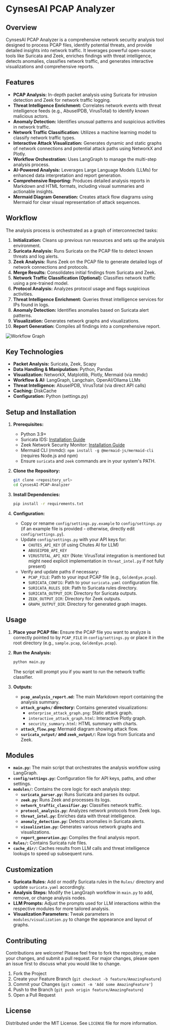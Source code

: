 # CynsesAI PCAP Analyzer

## Overview

CynsesAI PCAP Analyzer is a comprehensive network security analysis tool designed to process PCAP files, identify potential threats, and provide detailed insights into network traffic. It leverages powerful open-source tools like Suricata and Zeek, enriches findings with threat intelligence, detects anomalies, classifies network traffic, and generates interactive visualizations and comprehensive reports.

## Features

*   **PCAP Analysis:** In-depth packet analysis using Suricata for intrusion detection and Zeek for network traffic logging.
*   **Threat Intelligence Enrichment:** Correlates network events with threat intelligence feeds (e.g., AbuseIPDB, VirusTotal) to identify known malicious actors.
*   **Anomaly Detection:** Identifies unusual patterns and suspicious activities in network traffic.
*   **Network Traffic Classification:** Utilizes a machine learning model to classify network traffic types.
*   **Interactive Attack Visualization:** Generates dynamic and static graphs of network connections and potential attack paths using NetworkX and Plotly.
*   **Workflow Orchestration:** Uses LangGraph to manage the multi-step analysis process.
*   **AI-Powered Analysis:** Leverages Large Language Models (LLMs) for enhanced data interpretation and report generation.
*   **Comprehensive Reporting:** Produces detailed analysis reports in Markdown and HTML formats, including visual summaries and actionable insights.
*   **Mermaid Diagram Generation:** Creates attack flow diagrams using Mermaid for clear visual representation of attack sequences.

## Workflow

The analysis process is orchestrated as a graph of interconnected tasks:

1.  **Initialization:** Cleans up previous run resources and sets up the analysis environment.
2.  **Suricata Analysis:** Runs Suricata on the PCAP file to detect known threats and log alerts.
3.  **Zeek Analysis:** Runs Zeek on the PCAP file to generate detailed logs of network connections and protocols.
4.  **Merge Results:** Consolidates initial findings from Suricata and Zeek.
5.  **Network Traffic Classification (Optional):** Classifies network traffic using a pre-trained model.
6.  **Protocol Analysis:** Analyzes protocol usage and flags suspicious activities.
7.  **Threat Intelligence Enrichment:** Queries threat intelligence services for IPs found in logs.
8.  **Anomaly Detection:** Identifies anomalies based on Suricata alert patterns.
9.  **Visualization:** Generates network graphs and visualizations.
10. **Report Generation:** Compiles all findings into a comprehensive report.

![Workflow Graph](workflow_graph.png)

## Key Technologies

*   **Packet Analysis:** Suricata, Zeek, Scapy
*   **Data Handling & Manipulation:** Python, Pandas
*   **Visualization:** NetworkX, Matplotlib, Plotly, Mermaid (via mmdc)
*   **Workflow & AI:** LangGraph, Langchain, OpenAI/Ollama LLMs
*   **Threat Intelligence:** AbuseIPDB, VirusTotal (via direct API calls)
*   **Caching:** DiskCache
*   **Configuration:** Python (settings.py)

## Setup and Installation

1.  **Prerequisites:**
    *   Python 3.9+
    *   Suricata IDS: [Installation Guide](https://suricata.readthedocs.io/en/latest/install.html)
    *   Zeek Network Security Monitor: [Installation Guide](https://docs.zeek.org/en/master/install.html)
    *   Mermaid CLI (mmdc): `npm install -g @mermaid-js/mermaid-cli` (requires Node.js and npm)
    *   Ensure `suricata` and `zeek` commands are in your system's PATH.

2.  **Clone the Repository:**
    ```bash
    git clone <repository_url>
    cd CynsesAI-PCAP-Analyzer
    ```

3.  **Install Dependencies:**
    ```bash
    pip install -r requirements.txt
    ```

4.  **Configuration:**
    *   Copy or rename `config/settings.py.example` to `config/settings.py` (if an example file is provided - otherwise, directly edit `config/settings.py`).
    *   Update `config/settings.py` with your API keys for:
        *   `CHUTES_API_KEY` (if using Chutes AI for LLM)
        *   `ABUSEIPDB_API_KEY`
        *   `VIRUSTOTAL_API_KEY` (Note: VirusTotal integration is mentioned but might need explicit implementation in `threat_intel.py` if not fully present)
    *   Verify and update paths if necessary:
        *   `PCAP_FILE`: Path to your input PCAP file (e.g., `GoldenEye.pcap`).
        *   `SURICATA_CONFIG`: Path to your `suricata.yaml` configuration file.
        *   `SURICATA_RULES_DIR`: Path to Suricata rules directory.
        *   `SURICATA_OUTPUT_DIR`: Directory for Suricata outputs.
        *   `ZEEK_OUTPUT_DIR`: Directory for Zeek outputs.
        *   `GRAPH_OUTPUT_DIR`: Directory for generated graph images.

## Usage

1.  **Place your PCAP file:** Ensure the PCAP file you want to analyze is correctly pointed to by `PCAP_FILE` in `config/settings.py` or place it in the root directory (e.g., `sample.pcap`, `GoldenEye.pcap`).

2.  **Run the Analysis:**
    ```bash
    python main.py
    ```
    The script will prompt you if you want to run the network traffic classifier.

3.  **Outputs:**
    *   **`pcap_analysis_report.md`:** The main Markdown report containing the analysis summary.
    *   **`attack_graphs/` directory:** Contains generated visualizations:
        *   `enterprise_attack_graph.png`: Static attack graph.
        *   `interactive_attack_graph.html`: Interactive Plotly graph.
        *   `security_summary.html`: HTML summary with charts.
    *   **`attack_flow.png`:** Mermaid diagram showing attack flow.
    *   **`suricata_output/` and `zeek_output/`:** Raw logs from Suricata and Zeek.

## Modules

*   **`main.py`:** The main script that orchestrates the analysis workflow using LangGraph.
*   **`config/settings.py`:** Configuration file for API keys, paths, and other settings.
*   **`modules/`:** Contains the core logic for each analysis step:
    *   **`suricata_parser.py`:** Runs Suricata and parses its output.
    *   **`zeek.py`:** Runs Zeek and processes its logs.
    *   **`network_traffic_classifier.py`:** Classifies network traffic.
    *   **`protocol_analysis.py`:** Analyzes network protocols from Zeek logs.
    *   **`threat_intel.py`:** Enriches data with threat intelligence.
    *   **`anomaly_detection.py`:** Detects anomalies in Suricata alerts.
    *   **`visualization.py`:** Generates various network graphs and visualizations.
    *   **`report_generation.py`:** Compiles the final analysis report.
*   **`Rules/`:** Contains Suricata rule files.
*   **`cache_dir/`:** Caches results from LLM calls and threat intelligence lookups to speed up subsequent runs.

## Customization

*   **Suricata Rules:** Add or modify Suricata rules in the `Rules/` directory and update `suricata.yaml` accordingly.
*   **Analysis Steps:** Modify the LangGraph workflow in `main.py` to add, remove, or change analysis nodes.
*   **LLM Prompts:** Adjust the prompts used for LLM interactions within the respective modules for more tailored analysis.
*   **Visualization Parameters:** Tweak parameters in `modules/visualization.py` to change the appearance and layout of graphs.

## Contributing

Contributions are welcome! Please feel free to fork the repository, make your changes, and submit a pull request. For major changes, please open an issue first to discuss what you would like to change.

1.  Fork the Project
2.  Create your Feature Branch (`git checkout -b feature/AmazingFeature`)
3.  Commit your Changes (`git commit -m 'Add some AmazingFeature'`)
4.  Push to the Branch (`git push origin feature/AmazingFeature`)
5.  Open a Pull Request

## License

Distributed under the MIT License. See `LICENSE` file for more information.
